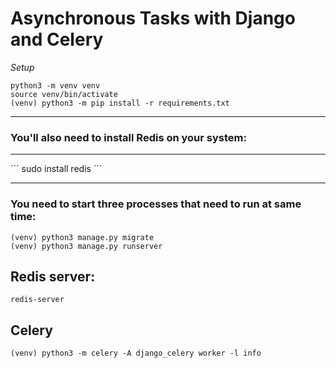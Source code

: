 <h1> Asynchronous Tasks with Django and Celery</h1>

<i> Setup </i>

```
python3 -m venv venv 
source venv/bin/activate
(venv) python3 -m pip install -r requirements.txt
```
<hr>
<h3>You'll also need to install Redis on your system: </h3>

<hr>
```
sudo install redis
```

<hr>

<h3> You need to start three processes that need to run at same time: </h3>

```
(venv) python3 manage.py migrate
(venv) python3 manage.py runserver
```

<h2> Redis server:</h2>

```
redis-server
```
<h2>Celery </h2>

```
(venv) python3 -m celery -A django_celery worker -l info
```


